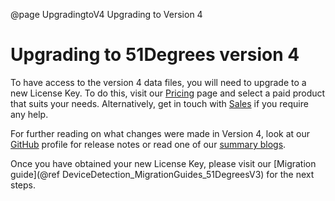 @page UpgradingtoV4 Upgrading to Version 4

# Upgrading to 51Degrees version 4

To have access to the version 4 data files, you will need to upgrade to a new License Key. To do this, visit our [Pricing](https://51degrees.com/pricing) page and select a paid product that suits your needs. Alternatively, get in touch with [Sales](mailto:sales@51degrees.com) if you require any help.

For further reading on what changes were made in Version 4, look at our [GitHub](https://github.com/51Degrees) profile for release notes or read one of our [summary blogs](https://51degrees.com/resources/blogs/tag/Version%204).

Once you have obtained your new License Key, please visit our [Migration guide](@ref DeviceDetection_MigrationGuides_51DegreesV3) for the next steps.
